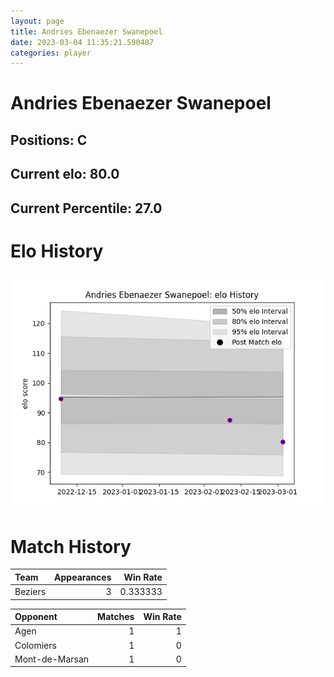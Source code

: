 ```yaml
---  
layout: page  
title: Andries Ebenaezer Swanepoel  
date: 2023-03-04 11:35:21.590487  
categories: player  
---
```

# Andries Ebenaezer Swanepoel

## Positions: C

## Current elo: 80.0

## Current Percentile: 27.0

# Elo History


![elo history](history_AndriesEbenaezerSwanepoel.png)
# Match History


| Team    |   Appearances |   Win Rate |
|:--------|--------------:|-----------:|
| Beziers |             3 |   0.333333 |

| Opponent       |   Matches |   Win Rate |
|:---------------|----------:|-----------:|
| Agen           |         1 |          1 |
| Colomiers      |         1 |          0 |
| Mont-de-Marsan |         1 |          0 |
